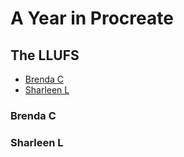 # A Year in Procreate 

## The LLUFS
- [Brenda C](https://github.com/learninglab-dev/the-resources/new/master/data/resources/people/abby-m#brenda-c)
- [Sharleen L](https://github.com/learninglab-dev/the-resources/new/master/data/resources/people/abby-m#sharleen-l)

### Brenda C


### Sharleen L
